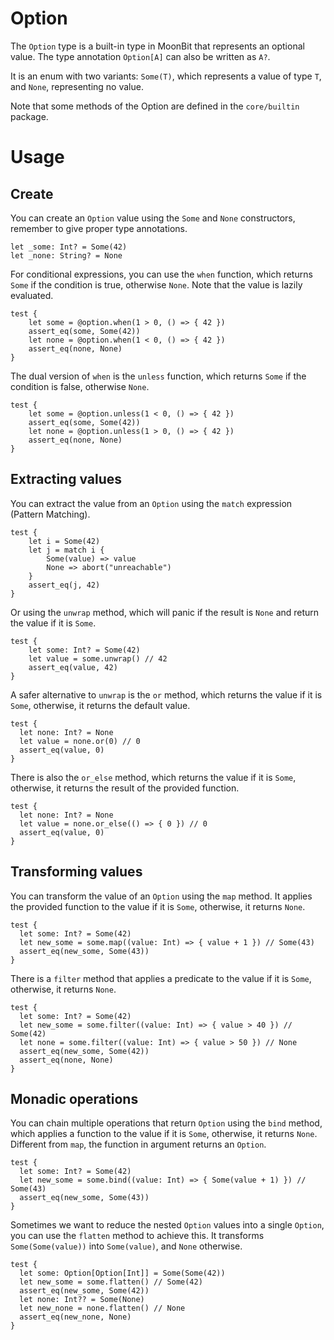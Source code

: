 # Option

The `Option` type is a built-in type in MoonBit that represents an optional value. The type annotation `Option[A]` can also be written as `A?`.

It is an enum with two variants: `Some(T)`, which represents a value of type `T`, and `None`, representing no value.

Note that some methods of the Option are defined in the `core/builtin` package.

# Usage

## Create
You can create an `Option` value using the `Some` and `None` constructors, remember to give proper type annotations.

```moonbit
let _some: Int? = Some(42)
let _none: String? = None
```

For conditional expressions, you can use the `when` function, which returns `Some` if the condition is true, otherwise `None`. Note that the value is lazily evaluated.

```moonbit
test {
    let some = @option.when(1 > 0, () => { 42 })
    assert_eq(some, Some(42))
    let none = @option.when(1 < 0, () => { 42 })
    assert_eq(none, None)
}
```

The dual version of `when` is the `unless` function, which returns `Some` if the condition is false, otherwise `None`.

```moonbit
test {
    let some = @option.unless(1 < 0, () => { 42 })
    assert_eq(some, Some(42))
    let none = @option.unless(1 > 0, () => { 42 })
    assert_eq(none, None)
}
```

## Extracting values

You can extract the value from an `Option` using the `match` expression (Pattern Matching).

```moonbit
test {
    let i = Some(42)
    let j = match i {
        Some(value) => value
        None => abort("unreachable")
    }
    assert_eq(j, 42)
}
```

Or using the `unwrap` method, which will panic if the result is `None` and return the value if it is `Some`.

```moonbit
test {
    let some: Int? = Some(42)
    let value = some.unwrap() // 42
    assert_eq(value, 42)
}
```

A safer alternative to `unwrap` is the `or` method, which returns the value if it is `Some`, otherwise, it returns the default value.

```moonbit
test {
  let none: Int? = None
  let value = none.or(0) // 0
  assert_eq(value, 0)
}
```

There is also the `or_else` method, which returns the value if it is `Some`, otherwise, it returns the result of the provided function.

```moonbit
test {
  let none: Int? = None
  let value = none.or_else(() => { 0 }) // 0
  assert_eq(value, 0)
}
```

## Transforming values

You can transform the value of an `Option` using the `map` method. It applies the provided function to the value if it is `Some`, otherwise, it returns `None`.

```moonbit
test {
  let some: Int? = Some(42)
  let new_some = some.map((value: Int) => { value + 1 }) // Some(43)
  assert_eq(new_some, Some(43))
}
```

There is a `filter` method that applies a predicate to the value if it is `Some`, otherwise, it returns `None`.

```moonbit
test {
  let some: Int? = Some(42)
  let new_some = some.filter((value: Int) => { value > 40 }) // Some(42)
  let none = some.filter((value: Int) => { value > 50 }) // None
  assert_eq(new_some, Some(42))
  assert_eq(none, None)
}
```

## Monadic operations
You can chain multiple operations that return `Option` using the `bind` method, which applies a function to the value if it is `Some`, otherwise, it returns `None`. Different from `map`, the function in argument returns an `Option`.

```moonbit
test {
  let some: Int? = Some(42)
  let new_some = some.bind((value: Int) => { Some(value + 1) }) // Some(43)
  assert_eq(new_some, Some(43))
}
```

Sometimes we want to reduce the nested `Option` values into a single `Option`, you can use the `flatten` method to achieve this. It transforms `Some(Some(value))` into `Some(value)`, and `None` otherwise.

```moonbit
test {
  let some: Option[Option[Int]] = Some(Some(42))
  let new_some = some.flatten() // Some(42)
  assert_eq(new_some, Some(42))
  let none: Int?? = Some(None)
  let new_none = none.flatten() // None
  assert_eq(new_none, None)
}
```
